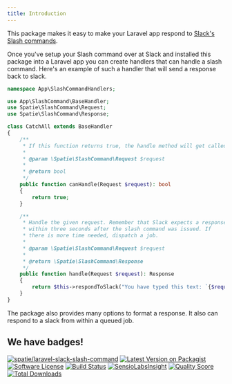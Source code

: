 ```yaml
---
title: Introduction
---
```


This package makes it easy to make your Laravel app respond to [Slack's Slash commands](https://api.slack.com/slash-commands). 

Once you've setup your Slash command over at Slack and installed this package into a Laravel app you can create handlers that can handle a slash command. Here's an example of such a handler that will send a response back to slack.

```php
namespace App\SlashCommandHandlers;

use App\SlashCommand\BaseHandler;
use Spatie\SlashCommand\Request;
use Spatie\SlashCommand\Response;

class CatchAll extends BaseHandler
{
    /**
     * If this function returns true, the handle method will get called.
     *
     * @param \Spatie\SlashCommand\Request $request
     *
     * @return bool
     */
    public function canHandle(Request $request): bool
    {
        return true;
    }

    /**
     * Handle the given request. Remember that Slack expects a response
     * within three seconds after the slash command was issued. If
     * there is more time needed, dispatch a job.
     * 
     * @param \Spatie\SlashCommand\Request $request
     * 
     * @return \Spatie\SlashCommand\Response
     */
    public function handle(Request $request): Response
    {
        return $this->respondToSlack("You have typed this text: `{$request->text}`");
    }
}
```


The package also provides many options to format a response. It also can respond to a slack from within a queued job.

## We have badges!

<section class="article_badges">
    <a href="https://packagist.org/packages/spatie/laravel-slack-slash-command"><img src="https://img.shields.io/badge/packagist-spatie/laravel-slack-slash-command.svg?style=flat-square" alt="spatie/laravel-slack-slash-command"></a>
    <a href="https://packagist.org/packages/spatie/laravel-slack-slash-command"><img src="https://img.shields.io/packagist/v/spatie/laravel-slack-slash-command.svg?style=flat-square" alt="Latest Version on Packagist"></a>
    <a href="LICENSE.md"><img src="https://img.shields.io/badge/license-MIT-brightgreen.svg?style=flat-square" alt="Software License"></a>
    <a href="https://travis-ci.org/spatie/laravel-slack-slash-command"><img src="https://img.shields.io/travis/spatie/laravel-slack-slash-command/master.svg?style=flat-square" alt="Build Status"></a>
    <a href="https://insight.sensiolabs.com/projects/20a38dd4-06a0-401f-bd51-1d3f05fcdff5"><img src="https://img.shields.io/sensiolabs/i/20a38dd4-06a0-401f-bd51-1d3f05fcdff5.svg?style=flat-square" alt="SensioLabsInsight"></a>
    <a href="https://scrutinizer-ci.com/g/spatie/laravel-slack-slash-command"><img src="https://img.shields.io/scrutinizer/g/spatie/laravel-slack-slash-command.svg?style=flat-square" alt="Quality Score"></a>
    <a href="https://packagist.org/packages/spatie/laravel-slack-slash-command"><img src="https://img.shields.io/packagist/dt/spatie/laravel-slack-slash-command.svg?style=flat-square" alt="Total Downloads"></a>
</section>
